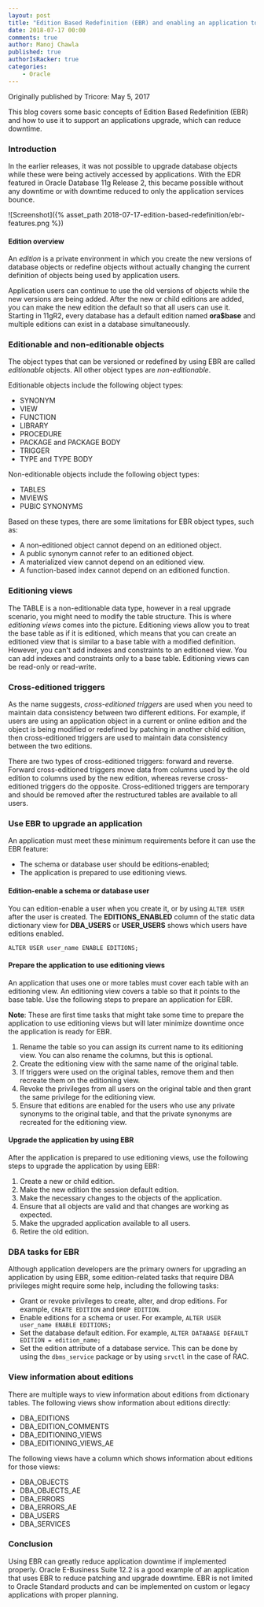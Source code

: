```yaml
---
layout: post
title: "Edition Based Redefinition (EBR) and enabling an application to support EBR"
date: 2018-07-17 00:00
comments: true
author: Manoj Chawla
published: true
authorIsRacker: true
categories:
    - Oracle
---
```


Originally published by Tricore: May 5, 2017

This blog covers some basic concepts of Edition Based Redefinition (EBR) and how to use it to support an applications upgrade, which can reduce downtime.

<!-- more -->

### Introduction

In the earlier releases, it was not possible to upgrade database objects while these were being actively accessed by
applications. With the EDR featured in Oracle Database 11g Release 2, this became possible without any downtime or with downtime reduced to only the application services bounce.

![Screenshot]({% asset_path 2018-07-17-edition-based-redefinition/ebr-features.png %})

#### Edition overview

An *edition* is a private environment in which you create the new versions of database objects or redefine objects without actually changing the current definition of objects being used by application users.

Application users can continue to use the old versions of objects while the new versions are being added. After the new or child editions are added, you can make the new edition the default so that all users can use it. Starting in 11gR2, every database has a default edition named **ora$base** and multiple editions can exist in a database simultaneously.

### Editionable and non-editionable objects

The object types that can be versioned or redefined by using EBR are called *editionable* objects. All other object types are *non-editionable*.

Editionable objects include the following object types:

  - SYNONYM
  - VIEW
  - FUNCTION
  - LIBRARY
  - PROCEDURE
  - PACKAGE and PACKAGE BODY
  - TRIGGER
  - TYPE and TYPE BODY

Non-editionable objects include the following object types:

  - TABLES
  - MVIEWS
  - PUBIC SYNONYMS

Based on these types, there are some limitations for EBR object types, such as:

 - A non-editioned object cannot depend on an editioned object.
 - A public synonym cannot refer to an editioned object.
 - A materialized view cannot depend on an editioned view.
 - A function-based index cannot depend on an editioned function.

### Editioning views

The TABLE is a non-editionable data type, however in a real upgrade scenario, you might need to modify the table structure. This is where *editioning views* comes into the picture. Editioning views allow you to treat the base table as if it is editioned, which means that you can create an editioned view that is similar to a base table with a modified definition. However, you can't add indexes and constraints to an editioned view. You can add indexes and constraints only to a base table. Editioning views can be read-only or read-write.

### Cross-editioned triggers

As the name suggests, *cross-editioned triggers* are used when you need to maintain data consistency between two different editions. For example, if users are using an application object in a current or online edition and the object is being modified or redefined by patching in another child edition, then cross-editioned triggers are used to maintain data consistency between the two editions.

There are two types of cross-editioned triggers: forward and reverse. Forward cross-editioned triggers move data from columns used by the old edition to columns used by the new edition, whereas reverse cross-editioned triggers do the opposite. Cross-editioned triggers are temporary and should be removed after the restructured tables are available to all users.

### Use EBR to upgrade an application

An application must meet these minimum requirements before it can use the EBR feature:

  - The schema or database user should be editions-enabled;
  - The application is prepared to use editioning views.

#### Edition-enable a schema or database user

You can edition-enable a user when you create it, or by using `ALTER USER` after the user is created. The **EDITIONS_ENABLED** column of the static data dictionary view for **DBA_USERS** or **USER_USERS** shows which users have editions enabled.

    ALTER USER user_name ENABLE EDITIONS;

#### Prepare the application to use editioning views

An application that uses one or more tables must cover each table with an editioning view. An editioning view covers a table so that it points to the base table. Use the following steps to prepare an application for EBR.

**Note**: These are first time tasks that might take some time to prepare the application to use editioning views but will later minimize downtime once the application is ready for EBR.

1. Rename the table so you can assign its current name to its editioning view. You can also rename the columns, but this is optional.
2. Create the editioning view with the same name of the original table.
3. If triggers were used on the original tables, remove them and then recreate them on the editioning view.
4. Revoke the privileges from all users on the original table and then grant the same privilege for the editioning view.
5. Ensure that editions are enabled for the users who use any private synonyms to the original table, and that the private synonyms are recreated for the editioning view.

#### Upgrade the application by using EBR

After the application is prepared to use editioning views, use the following steps to upgrade the application by using EBR:

1. Create a new or child edition.
2. Make the new edition the session default edition.
3. Make the necessary changes to the objects of the application.
4. Ensure that all objects are valid and that changes are working as expected.
5. Make the upgraded application available to all users.
6. Retire the old edition.

### DBA tasks for EBR

Although application developers are the primary owners for upgrading an application by using EBR, some edition-related tasks that require DBA privileges might require some help, including the following tasks:

  - Grant or revoke privileges to create, alter, and drop editions. For example, `CREATE EDITION` and `DROP EDITION`.
  - Enable editions for a schema or user. For example, `ALTER USER user_name ENABLE EDITIONS;`
  - Set the database default edition. For example, `ALTER DATABASE DEFAULT EDITION = edition_name;`
  - Set the edition attribute of a database service. This can be done by using the `dbms_service` package or by using `srvctl` in the case of RAC.

### View information about editions

There are multiple ways to view information about editions from dictionary tables. The following views show information about editions directly:

  - DBA_EDITIONS
  - DBA_EDITION_COMMENTS
  - DBA_EDITIONING_VIEWS
  - DBA_EDITIONING_VIEWS_AE

The following views have a column which shows information about editions for those views:

  - DBA_OBJECTS
  - DBA_OBJECTS_AE
  - DBA_ERRORS
  - DBA_ERRORS_AE
  - DBA_USERS
  - DBA_SERVICES

### Conclusion

Using EBR can greatly reduce application downtime if implemented properly. Oracle E-Business Suite 12.2 is a good example of an application that uses EBR to reduce patching and upgrade downtime. EBR is not limited to Oracle Standard products and can be implemented on custom or legacy applications with proper planning.
